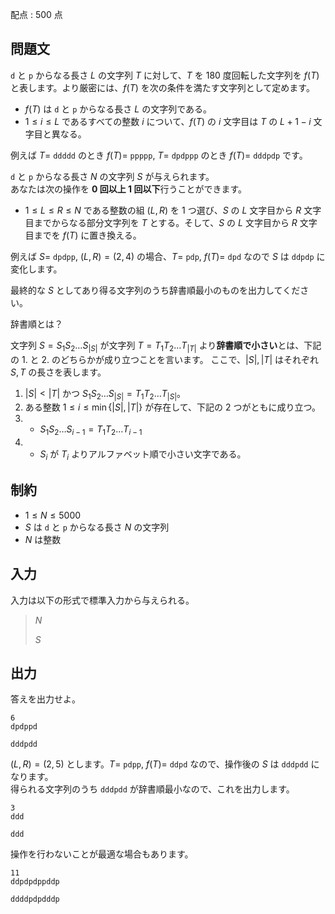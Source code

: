 配点 : $500$ 点

## 問題文

`d` と `p` からなる長さ $L$ の文字列 $T$ に対して、$T$ を $180$ 度回転した文字列を $f(T)$ と表します。より厳密には、$f(T)$ を次の条件を満たす文字列として定めます。

- $f(T)$ は `d` と `p` からなる長さ $L$ の文字列である。
- $1 \leq i \leq L$ であるすべての整数 $i$ について、$f(T)$ の $i$ 文字目は $T$ の $L + 1 - i$ 文字目と異なる。

例えば $T =$ `ddddd` のとき $f(T) =$ `ppppp`, $T =$ `dpdppp` のとき $f(T)=$ `dddpdp` です。  

`d` と `p` からなる長さ $N$ の文字列 $S$ が与えられます。<br>
あなたは次の操作を **$0$ 回以上 $1$ 回以下**行うことができます。

- $1 \leq L \leq R \leq N$ である整数の組 $(L, R)$ を $1$ つ選び、$S$ の $L$ 文字目から $R$ 文字目までからなる部分文字列を $T$ とする。そして、$S$ の $L$ 文字目から $R$ 文字目までを $f(T)$ に置き換える。

例えば $S=$ `dpdpp`, $(L,R)=(2,4)$ の場合、$T=$ `pdp`, $f(T)=$ `dpd` なので $S$ は `ddpdp` に変化します。

最終的な $S$ としてあり得る文字列のうち辞書順最小のものを出力してください。

 辞書順とは？

文字列 $S = S_1S_2\ldots S_{|S|}$ が文字列 $T = T_1T_2\ldots T_{|T|}$ より**辞書順で小さい**とは、下記の 1. と 2. のどちらかが成り立つことを言います。
ここで、$|S|, |T|$ はそれぞれ $S, T$ の長さを表します。

1. $|S| \lt |T|$ かつ $S_1S_2\ldots S_{|S|} = T_1T_2\ldots T_{|S|}$。
2. ある整数 $1 \leq i \leq \min\lbrace |S|, |T| \rbrace$ が存在して、下記の $2$ つがともに成り立つ。
1.    - $S_1S_2\ldots S_{i-1} = T_1T_2\ldots T_{i-1}$
2.    - $S_i$ が $T_i$ よりアルファベット順で小さい文字である。

## 制約

- $1 \leq N \leq 5000$
- $S$ は `d` と `p` からなる長さ $N$ の文字列
- $N$ は整数

## 入力

入力は以下の形式で標準入力から与えられる。

> $N$
> 
> $S$

## 出力

答えを出力せよ。

```input1
6
dpdppd
```

```output1
dddpdd
```

$(L, R) = (2, 5)$ とします。$T =$ `pdpp`, $f(T) =$ `ddpd` なので、操作後の $S$ は `dddpdd` になります。<br>
得られる文字列のうち `dddpdd` が辞書順最小なので、これを出力します。

```input2
3
ddd
```

```output2
ddd
```

操作を行わないことが最適な場合もあります。

```input3
11
ddpdpdppddp
```

```output3
ddddpdpdddp
```